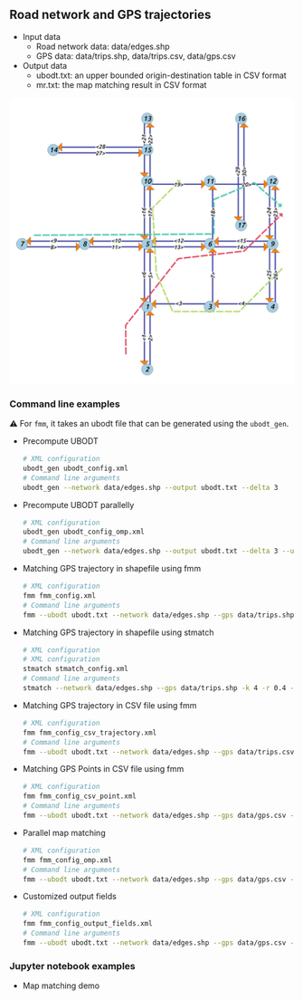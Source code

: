 ## Road network and GPS trajectories

- Input data
    + Road network data: data/edges.shp
    + GPS data: data/trips.shp, data/trips.csv, data/gps.csv
- Output data
    + ubodt.txt: an upper bounded origin-destination table in CSV format
    + mr.txt: the map matching result in CSV format

![input](input.png)

### Command line examples

:warning: For `fmm`, it takes an ubodt file that can be generated using the `ubodt_gen`.

- Precompute UBODT

  ```bash
  # XML configuration
  ubodt_gen ubodt_config.xml
  # Command line arguments
  ubodt_gen --network data/edges.shp --output ubodt.txt --delta 3
  ```

- Precompute UBODT parallelly

  ```bash
  # XML configuration
  ubodt_gen ubodt_config_omp.xml
  # Command line arguments
  ubodt_gen --network data/edges.shp --output ubodt.txt --delta 3 --use_omp
  ```

- Matching GPS trajectory in shapefile using fmm

  ```bash
  # XML configuration
  fmm fmm_config.xml
  # Command line arguments
  fmm --ubodt ubodt.txt --network data/edges.shp --gps data/trips.shp -k 4 -r 0.4 -e 0.5 --output mr.txt
  ```

- Matching GPS trajectory in shapefile using stmatch

  ```bash
  # XML configuration
  # XML configuration
  stmatch stmatch_config.xml
  # Command line arguments
  stmatch --network data/edges.shp --gps data/trips.shp -k 4 -r 0.4 -e 0.5 --output mr.txt
  ```

- Matching GPS trajectory in CSV file using fmm

  ```bash
  # XML configuration
  fmm fmm_config_csv_trajectory.xml
  # Command line arguments
  fmm --ubodt ubodt.txt --network data/edges.shp --gps data/trips.csv -k 4 -r 0.4 -e 0.5 --output mr.txt
  ```

- Matching GPS Points in CSV file using fmm  

  ```bash
  # XML configuration
  fmm fmm_config_csv_point.xml
  # Command line arguments
  fmm --ubodt ubodt.txt --network data/edges.shp --gps data/gps.csv --gps_point -k 4 -r 0.4 -e 0.5 --output mr.txt
  ```

- Parallel map matching

  ```bash
  # XML configuration
  fmm fmm_config_omp.xml
  # Command line arguments
  fmm --ubodt ubodt.txt --network data/edges.shp --gps data/gps.csv --gps_point -k 4 -r 0.4 -e 0.5 --output mr.txt --use_omp
  ```

- Customized output fields
  ```bash
  # XML configuration
  fmm fmm_config_output_fields.xml
  # Command line arguments
  fmm --ubodt ubodt.txt --network data/edges.shp --gps data/gps.csv --gps_point -k 4 -r 0.4 -e 0.5 --output mr.txt --output_fields opath,cpath,mgeom,tpath,spdist
  ```

### Jupyter notebook examples

- Map matching demo 
